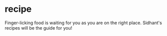 # recipe

Finger-licking food is waiting for you as you are on the right place. Sidhant's recipes will be the guide for you!
